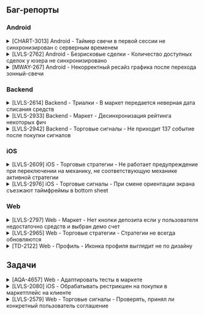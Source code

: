 ## Баг-репорты
### Android

<details>
<summary>[CHART-3013] Android - Таймер свечи в первой сессии не синхронизирован с серверным временем</summary>
<br>

**Project**: Chart | **Components**: Android
  
**Affects Version/s**: 7.14 | **Fix Version/s**: 7.14
  
**Type**: Bug | **Priority**: High
  
**Assignee**: […] | **Reporter**: Kseniia Lushcheva
  
**Resolution**: Done

**Description**:

>Предусловия: 
>- Версия библиотеки графика 3.1.3
>- Баг воспроизводится только для первой сессии пользователя на девайсе. Нужно переустанавливать билд, чтобы воспроизвести повторно
>
>Шаги: 
>1. Запустить билд впервые, авторизоваться
>2. Перейти с зонного графика на свечной
>
>ОР: Корректно отображается свечной график и 15 секундный таймер свечи
>
>ФР: Несколько секунд висит пустая плашка таймера, затем либо: 1) таймер застревает на 15 секундах; либо: 2) таймер начинает тикать, но не синхронно с >серверным временем. Свечи продолжают формироваться корректно

</details>

<details>
<summary>[LVLS-2762] Android - Безрисковые сделки - Количество доступных сделок у юзера не синхронизировано</summary>
<br>
  
**Project**: LVLS | 
**Components**: Android
  
**Affects Version/s**: 8.17 | 
**Fix Version/s**: 8.17

**Type**: Bug | 
**Priority**: Medium
  
**Assignee**: […] | 
**Reporter**: Kseniia Lushcheva

**Resolution**: Done

**Description**:

>Шаги:
>1. Открыть платформу на web и на android
>2. Купить в маркете безрисковую сделку
>3. Использовать сделку в web клиенте
>4. Тапнуть на значок безрисковых сделок в терминале сделки клиента android
>
>ОР: Количество доступных сделок синхронизируется на всех клиентах
>
>ФР: На андроид клиенте не обновляется информация о количестве доступных сделок, если все сделки использованы на web клиенте, андроид продолжает показывать изначальное количество, при попытке использовать сделку сообщение об ошибке "Безрисковая сделка не найдена"
</details>

<details>
<summary>[MWAY-267] Android - Некорректный ресайз графика после перехода зонный-свечи</summary>
<br>

**Project**: Milkyway | **Components**: Library
  
**Affects Version/s**: 3.2.7 | **Fix Version/s**: 3.2.7
  
**Type**: Bug | **Priority**: High
  
**Assignee**: […] | **Reporter**: Kseniia Lushcheva
  
**Resolution**: Done

**Description**:

>Предусловие: 
>- Библиотека 3.2.7
>
>Шаги:
>1. Выбрать зонный график, таймфрейм 12 часов и больше
>2. Переключиться на свечной график
>3. Приблизить-удалить график, промотать к началу истории
>
>ОР: Свечной график корректно отображается после перехода с зонного
>
>ФР: График обрезается с левой стороны, по мере отдаления свечи пропадают

</details>

### Backend

<details>
<summary>[LVLS-2614] Backend - Триалки - В маркет передается неверная дата списания средств</summary>
<br>

**Project**: LVLS | **Components**: Backend
  
**Type**: Bug | **Priority**: Medium
  
**Assignee**: […] | **Reporter**: Kseniia Lushcheva
  
**Resolution**: Done

**Description**:

>Шаги:
>1. Добавить пользователя в А/Б тест триалок
>2. Пойти в маркет
>3. Активировать триалку для какой-нибудь стратегии в маркете
>4. Сравнить дату в пуше и дату на карточке товара
>
>ОР: Дата списания средств - +2 дня к моменту активации триалки
>
>ФР: Дата списания средств в маркете - +1 день к моменту активации триалки

</details>

<details>
<summary>[LVLS-2933] Backend - Маркет - Десинхронизация рейтинга некоторых фич</summary>
<br>

**Project**: LVLS | **Components**: Backend
  
**Type**: Bug | **Priority**: Medium
  
**Assignee**: […] | **Reporter**: Kseniia Lushcheva
  
**Resolution**: Unresolved

**Description**:

>Шаги:
>1. Подключиться к девкбосу по ssh
>2. Отправить запрос /v1/marketplace/features/details с body: {"id: 455"}
>3. Отправить запрос /v1/marketplace/categories
>4. Сравнить поля rating в телах ответов
>
>ОР: Значение рейтинга совпадает в ответах ручек
>
>ФР: Значение рейтинга для некоторых фич не синхронизуется между этими ручками
  
</details>

<details>
<summary>[LVLS-2942] Backend - Торговые сигналы - Не приходит 137 событие после покупки сигналов</summary>
<br>

**Project**: LVLS | **Components**: Backend
  
**Type**: Bug | **Priority**: Medium
  
**Assignee**: […] | **Reporter**: Kseniia Lushcheva
  
**Resolution**: Done

**Description**:
  
>Предусловие: открыть консоль с вебсокетом otp, отфильтровать по тексту "e":137
>
>Шаги:
>1. Зайти в маркет, вкладка торговые сигналы
>2. Купить любые торговые сигналы
>3. Открыть меню торговых сигналов
>
>Ожидаемый результат: в сокет приходит 137 событие (/137/trading_signals:timeframes:v3)
>
>Фактический результат: в сокет не приходит 137 событие  
  
</details>

### iOS

<details>
<summary>[LVLS-2609] iOS - Торговые стратегии - Не работает предупреждение при переключении на механику, не соответствующую механике активной стратегии</summary>
<br>

**Project**: LVLS | **Components**: iOS
  
**Affects Version/s**: 9.1 | **Fix Version/s**: 9.1
  
**Type**: Bug | **Priority**: Medium
  
**Assignee**: […] | **Reporter**: Kseniia Lushcheva
  
**Resolution**: Done

**Description**:

>Предусловие: у пользователя включена FX или FTT стратегия (но не FTT&FX)
>
>Шаги:
>1. Перейти на экран ассетов
>2. Сменить механику на противоположную (FTT -> FX / FX -> FTT)
>
>ОР: Появляется поп-ап предупреждение о том, что если сменить механику, стратегия будет выключена. Если подтвердить действие - произойдет смена механики и стратегия отключится
>
>ФР: Предупреждение не появляется. Происходит смена механики, при этом стратегия остается активной 

</details>

<details>
<summary>[LVLS-2976] iOS - Торговые сигналы - При смене ориентации экрана съезжают таймфреймы в bottom sheet</summary>
<br>

**Project**: LVLS | **Components**: iOS
  
**Affects Version/s**: 9.5 | **Fix Version/s**: 9.5
  
**Type**: Bug | **Priority**: Medium
  
**Assignee**: […] | **Reporter**: Kseniia Lushcheva
  
**Resolution**: Done

**Description**:

>Шаги:
>1. Открыть торговые сигналы 
>2. Открыть выбор таймфреймов 
>3. Смени ориентацию экрана на горизонтальную 
>4. Вернуть ориентацию экрана в вертикальное положение
>
>ОР:
>
>ФР:
</details>

### Web

<details>
<summary>[LVLS-2797] Web - Маркет - Нет кнопки депозита если у пользователя недостаточно средств и выбран демо счет</summary>
<br>
~~~
</details>

<details>
<summary>[LVLS-2965] Web - Торговые стратегии - Стратегии не всегда обновляются</summary>
<br>
~~~
</details>

<details>
<summary>[TD-2122] Web - Профиль - Иконка профиля выглядит не по дизайну</summary>
<br>
~~~
</details>

## Задачи
<details>
<summary>[AQA-4657] Web - Адаптировать тесты в маркете</summary>
<br>
~~~
</details>

<details>
<summary>[LVLS-2080] iOS - Обрабатывать рестрикшен на покупки в маркетплейс на клиенте</summary>
<br>
~~~
</details>

<details>
<summary>[LVLS-2579] Web - Торговые cигналы - Проверять, принял ли конкретный пользователь соглашение </summary>
<br>
~~~
</details>
